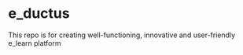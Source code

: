 # e_ductus
This repo is for creating well-functioning, innovative and user-friendly e_learn platform
